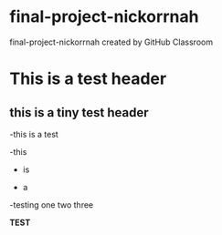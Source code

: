 # final-project-nickorrnah
final-project-nickorrnah created by GitHub Classroom

# This is a test header

## this is a tiny test header

-this is a test

-this

- is

- a

-testing one two three

**TEST**
